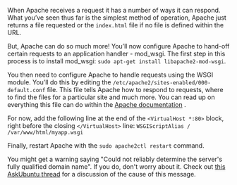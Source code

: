 When Apache receives a request it has a number of ways it can respond. What you’ve seen thus far is the simplest method of operation, Apache just returns a file requested or the `index.html` file if no file is defined within the URL.

But, Apache can do so much more! You’ll now configure Apache to hand-off certain requests to an application handler - mod_wsgi. The first step in this process is to install mod_wsgi: `sudo apt-get install libapache2-mod-wsgi`.

You then need to configure Apache to handle requests using the WSGI module. You’ll do this by editing the `/etc/apache2/sites-enabled/000-default.conf` file. This file tells Apache how to respond to requests, where to find the files for a particular site and much more. You can read up on everything this file can do within the [Apache documentation](https://httpd.apache.org/docs/2.2/configuring.html) .

For now, add the following line at the end of the `<VirtualHost *:80>` block, right before the closing `</VirtualHost>` line: `WSGIScriptAlias / /var/www/html/myapp.wsgi`

Finally, restart Apache with the `sudo apache2ctl restart` command.

You might get a warning saying "Could not reliably determine the server's fully qualified domain name". If you do, don't worry about it. Check out [this AskUbuntu thread](https://askubuntu.com/questions/256013/apache-error-could-not-reliably-determine-the-servers-fully-qualified-domain-n)  for a discussion of the cause of this message.